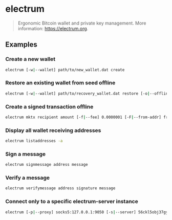 # electrum

> Ergonomic Bitcoin wallet and private key management. More information: <https://electrum.org>.

## Examples

### Create a new wallet

```bash
electrum [-w|--wallet] path/to/new_wallet.dat create
```

### Restore an existing wallet from seed offline

```bash
electrum [-w|--wallet] path/to/recovery_wallet.dat restore [-o|--offline]
```

### Create a signed transaction offline

```bash
electrum mktx recipient amount [-f|--fee] 0.0000001 [-F|--from-addr] from [-o|--offline]
```

### Display all wallet receiving addresses

```bash
electrum listaddresses -a
```

### Sign a message

```bash
electrum signmessage address message
```

### Verify a message

```bash
electrum verifymessage address signature message
```

### Connect only to a specific electrum-server instance

```bash
electrum [-p|--proxy] socks5:127.0.0.1:9050 [-s|--server] 56ckl5obj37gypcu.onion:50001:t [-1|--oneserver]
```
